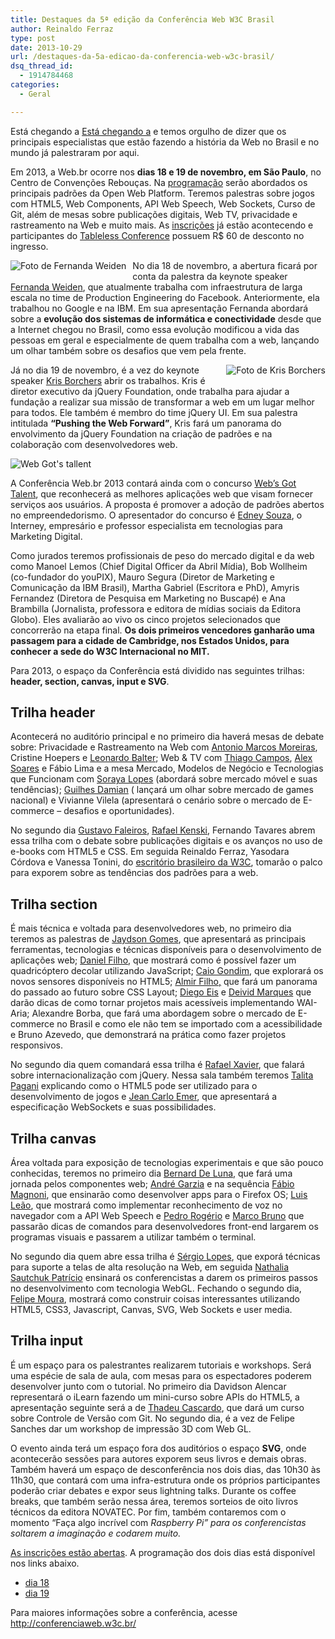 ```yaml
---
title: Destaques da 5ª edição da Conferência Web W3C Brasil
author: Reinaldo Ferraz
type: post
date: 2013-10-29
url: /destaques-da-5a-edicao-da-conferencia-web-w3c-brasil/
dsq_thread_id:
  - 1914784468
categories:
  - Geral

---
```

Está chegando a [Está chegando a][1] e temos orgulho de dizer que os principais especialistas que estão fazendo a história da Web no Brasil e no mundo já palestraram por aqui.

Em 2013, a Web.br ocorre nos **dias 18 e 19 de novembro, em São Paulo**, no Centro de Convenções Rebouças. Na [programação][2] serão abordados os principais padrões da Open Web Platform. Teremos palestras sobre jogos com HTML5, Web Components, API Web Speech, Web Sockets, Curso de Git, além de mesas sobre publicações digitais, Web TV, privacidade e rastreamento na Web e muito mais. As [inscrições][3] já estão acontecendo e participantes do [Tableless Conference][4] possuem R$ 60 de desconto no ingresso.

<img style="float: left;margin: 0px 10px 10px 0px" alt="Foto de Fernanda Weiden" src="http://conferenciaweb.w3c.br/wp-content/themes/webbr2013/assets/img/speakers/fernanda-weiden-frame.jpg" />No dia 18 de novembro, a abertura ficará por conta da palestra da keynote speaker [Fernanda Weiden][5], que atualmente trabalha com infraestrutura de larga escala no time de Production Engineering do Facebook. Anteriormente, ela trabalhou no Google e na IBM. Em sua apresentação Fernanda abordará sobre a **evolução dos sistemas de informática e conectividade** desde que a Internet chegou no Brasil, como essa evolução modificou a vida das pessoas em geral e especialmente de quem trabalha com a web, lançando um olhar também sobre os desafios que vem pela frente.

 <img style="float: right;margin: 0px 0px 10px 10px" alt="Foto de Kris Borchers" src="http://conferenciaweb.w3c.br/wp-content/themes/webbr2013/assets/img/speakers/kris-frame.jpg" />Já no dia 19 de novembro, é a vez do keynote speaker [Kris Borchers][6] abrir os trabalhos. Kris é diretor executivo da jQuery Foundation, onde trabalha para ajudar a fundação a realizar sua missão de transformar a web em um lugar melhor para todos. Ele também é membro do time jQuery UI. Em sua palestra intitulada **“Pushing the Web Forward”**, Kris fará um panorama do envolvimento da jQuery Foundation na criação de padrões e na colaboração com desenvolvedores web.

<img style="clear: right" alt="Web Got's tallent" src="http://conferenciaweb.w3c.br/uploads/2013/10/websgottalent_740px_final3.png" />

A Conferência Web.br 2013 contará ainda com o concurso [Web&#8217;s Got Talent][7], que reconhecerá as melhores aplicações web que visam fornecer serviços aos usuários. A proposta é promover a adoção de padrões abertos no empreendedorismo. O apresentador do concurso é <a href="http://interney.net/edney-entrevista-interney/" target="_blank">Edney Souza</a>, o Interney, empresário e professor especialista em tecnologias para Marketing Digital. 

Como jurados teremos profissionais de peso do mercado digital e da web como Manoel Lemos (Chief Digital Officer da Abril Mídia), Bob Wollheim (co-fundador do youPIX), Mauro Segura (Diretor de Marketing e Comunicação da IBM Brasil), Martha Gabriel (Escritora e PhD), Amyris Fernandez (Diretora de Pesquisa em Marketing no Buscapé) e Ana Brambilla (Jornalista, professora e editora de mídias sociais da Editora Globo). Eles avaliarão ao vivo os cinco projetos selecionados que concorrerão na etapa final. **Os dois primeiros vencedores ganharão uma passagem para a cidade de Cambridge, nos Estados Unidos, para conhecer a sede do W3C Internacional no MIT.**

Para 2013, o espaço da Conferência está dividido nas seguintes trilhas: **header, section, canvas, input e SVG**.

## Trilha header

Acontecerá no auditório principal e no primeiro dia haverá mesas de debate sobre: Privacidade e Rastreamento na Web com [Antonio Marcos Moreiras][8], Cristine Hoepers e [Leonardo Balter][9]; Web & TV com [Thiago Campos][10], [Alex Soares][11] e Fábio Lima e a mesa Mercado, Modelos de Negócio e Tecnologias que Funcionam com [Soraya Lopes][12] (abordará sobre mercado móvel e suas tendências); [Guilhes Damian][13] ( lançará um olhar sobre mercado de games nacional) e Vivianne Vilela (apresentará o cenário sobre o mercado de E-commerce – desafios e oportunidades). 

No segundo dia [Gustavo Faleiros][14], [Rafael Kenski][15], Fernando Tavares abrem essa trilha com o debate sobre publicações digitais e os avanços no uso de e-books com HTML5 e CSS. Em seguida Reinaldo Ferraz, Yasodara Córdova e Vanessa Tonini, do [escritório brasileiro da W3C][16], tomarão o palco para exporem sobre as tendências dos padrões para a web.

## Trilha section

É mais técnica e voltada para desenvolvedores web, no primeiro dia teremos as palestras de [Jaydson Gomes][17], que apresentará as principais ferramentas, tecnologias e técnicas disponíveis para o desenvolvimento de aplicações web; [Daniel Filho][18], que mostrará como é possível fazer um quadricóptero decolar utilizando JavaScript; [Caio Gondim][19], que explorará os novos sensores disponíveis no HTML5; [Almir Filho,][20] que fará um panorama do passado ao futuro sobre CSS Layout; [Diego Eis][21] e [Deivid Marques][22] que darão dicas de como tornar projetos mais acessíveis implementando WAI-Aria; Alexandre Borba, que fará uma abordagem sobre o mercado de E-commerce no Brasil e como ele não tem se importado com a acessibilidade e Bruno Azevedo, que demonstrará na prática como fazer projetos responsivos. 

No segundo dia quem comandará essa trilha é [Rafael Xavier][15], que falará sobre internacionalização com jQuery. Nessa sala também teremos [Talita Pagani][23] explicando como o HTML5 pode ser utilizado para o desenvolvimento de jogos e [Jean Carlo Emer][24], que apresentará a especificação WebSockets e suas possibilidades.

## Trilha canvas

Área voltada para exposição de tecnologias experimentais e que são pouco conhecidas, teremos no primeiro dia [Bernard De Luna][25], que fará uma jornada pelos componentes web; [André Garzia][26] e na sequência [Fábio Magnoni][27], que ensinarão como desenvolver apps para o Firefox OS; [Luis Leão][28], que mostrará como implementar reconhecimento de voz no navegador com a API Web Speech e [Pedro Rogério][29] e [Marco Bruno][30] que passarão dicas de comandos para desenvolvedores front-end largarem os programas visuais e passarem a utilizar também o terminal. 

No segundo dia quem abre essa trilha é [Sérgio Lopes][31], que exporá técnicas para suporte a telas de alta resolução na Web, em seguida [Nathalia Sautchuk Patrício][32] ensinará os conferencistas a darem os primeiros passos no desenvolvimento com tecnologia WebGL. Fechando o segundo dia, [Felipe Moura][33], mostrará como construir coisas interessantes utilizando HTML5, CSS3, Javascript, Canvas, SVG, Web Sockets e user media.

## Trilha input

É um espaço para os palestrantes realizarem tutoriais e workshops. Será uma espécie de sala de aula, com mesas para os espectadores poderem desenvolver junto com o tutorial. No primeiro dia Davidson Alencar representará o iLearn fazendo um mini-curso sobre APIs do HTML5, a apresentação seguinte será a de [Thadeu Cascardo][34], que dará um curso sobre Controle de Versão com Git. No segundo dia, é a vez de Felipe Sanches dar um workshop de impressão 3D com Web GL.

O evento ainda terá um espaço fora dos auditórios o espaço **SVG**, onde acontecerão sessões para autores exporem seus livros e demais obras. Também haverá um espaço de desconferência nos dois dias, das 10h30 às 11h30, que contará com uma infra-estrutura onde os próprios participantes poderão criar debates e expor seus lightning talks. Durante os coffee breaks, que também serão nessa área, teremos sorteios de oito livros técnicos da editora NOVATEC. Por fim, também contaremos com o momento “Faça algo incrível com _Raspberry Pi” para os conferencistas soltarem a imaginação e codarem muito._

[As inscrições estão abertas][3]. A programação dos dois dias está disponível nos links abaixo. 

  * [dia 18][35]
  * [dia 19][36]

Para maiores informações sobre a conferência, acesse <http://conferenciaweb.w3c.br/>

 [1]: http://conferenciaweb.w3c.br/
 [2]: http://conferenciaweb.w3c.br/#trilhas
 [3]: http://conferenciaweb.w3c.br/inscricoes/
 [4]: http://conferenciaweb.w3c.br/#eventos-parceiros
 [5]: http://conferenciaweb.w3c.br/#fernanda
 [6]: http://conferenciaweb.w3c.br/#kris
 [7]: http://conferenciaweb.w3c.br/inscricoes-abertas-para-o-webs-got-talent/
 [8]: http://conferenciaweb.w3c.br/#antonio
 [9]: http://conferenciaweb.w3c.br/#leo
 [10]: http://conferenciaweb.w3c.br/#thiago
 [11]: http://conferenciaweb.w3c.br/#alex
 [12]: http://conferenciaweb.w3c.br/#soraya
 [13]: http://conferenciaweb.w3c.br/#guilhes
 [14]: http://conferenciaweb.w3c.br/#gustavo
 [15]: http://conferenciaweb.w3c.br/#rafael
 [16]: http://www.w3c.br/
 [17]: http://conferenciaweb.w3c.br/#jaydson
 [18]: http://conferenciaweb.w3c.br/#daniel
 [19]: http://conferenciaweb.w3c.br/#caio
 [20]: http://conferenciaweb.w3c.br/#almir
 [21]: http://conferenciaweb.w3c.br/#diego
 [22]: http://conferenciaweb.w3c.br/#deivid
 [23]: http://conferenciaweb.w3c.br/#talita
 [24]: http://conferenciaweb.w3c.br/#jean
 [25]: http://conferenciaweb.w3c.br/#bernard
 [26]: http://conferenciaweb.w3c.br/#andre
 [27]: http://conferenciaweb.w3c.br/#fabio
 [28]: http://conferenciaweb.w3c.br/#luis
 [29]: http://conferenciaweb.w3c.br/#pedro
 [30]: http://conferenciaweb.w3c.br/#marco
 [31]: http://conferenciaweb.w3c.br/#sergio
 [32]: http://conferenciaweb.w3c.br/#nathalia
 [33]: http://conferenciaweb.w3c.br/#felipe
 [34]: http://conferenciaweb.w3c.br/#thadeu
 [35]: http://conferenciaweb.w3c.br/#trilha-primeiro-dia
 [36]: http://conferenciaweb.w3c.br/#trilha-segundo-dia